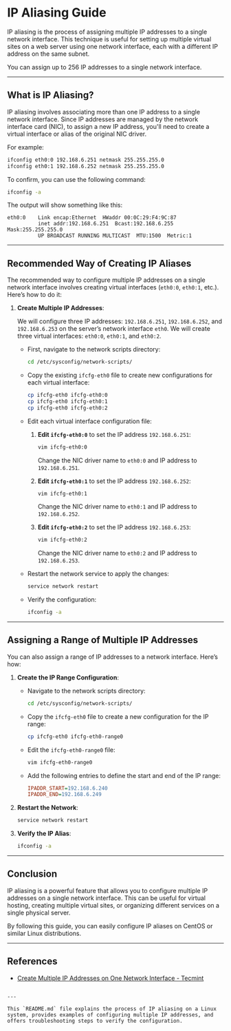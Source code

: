 # IP Aliasing Guide

IP aliasing is the process of assigning multiple IP addresses to a single network interface. This technique is useful for setting up multiple virtual sites on a web server using one network interface, each with a different IP address on the same subnet.

You can assign up to 256 IP addresses to a single network interface.

---

## What is IP Aliasing?

IP aliasing involves associating more than one IP address to a single network interface. Since IP addresses are managed by the network interface card (NIC), to assign a new IP address, you'll need to create a virtual interface or alias of the original NIC driver.

For example:
```bash
ifconfig eth0:0 192.168.6.251 netmask 255.255.255.0
ifconfig eth0:1 192.168.6.252 netmask 255.255.255.0
```

To confirm, you can use the following command:
```bash
ifconfig -a
```

The output will show something like this:
```
eth0:0    Link encap:Ethernet  HWaddr 00:0C:29:F4:9C:87  
          inet addr:192.168.6.251  Bcast:192.168.6.255  Mask:255.255.255.0
          UP BROADCAST RUNNING MULTICAST  MTU:1500  Metric:1
```

---

## Recommended Way of Creating IP Aliases

The recommended way to configure multiple IP addresses on a single network interface involves creating virtual interfaces (`eth0:0`, `eth0:1`, etc.). Here’s how to do it:

1. **Create Multiple IP Addresses**:

   We will configure three IP addresses: `192.168.6.251`, `192.168.6.252`, and `192.168.6.253` on the server’s network interface `eth0`. We will create three virtual interfaces: `eth0:0`, `eth0:1`, and `eth0:2`.

   - First, navigate to the network scripts directory:
     ```bash
     cd /etc/sysconfig/network-scripts/
     ```

   - Copy the existing `ifcfg-eth0` file to create new configurations for each virtual interface:
     ```bash
     cp ifcfg-eth0 ifcfg-eth0:0
     cp ifcfg-eth0 ifcfg-eth0:1
     cp ifcfg-eth0 ifcfg-eth0:2
     ```

   - Edit each virtual interface configuration file:

     1. **Edit `ifcfg-eth0:0`** to set the IP address `192.168.6.251`:
        ```bash
        vim ifcfg-eth0:0
        ```
        Change the NIC driver name to `eth0:0` and IP address to `192.168.6.251`.

     2. **Edit `ifcfg-eth0:1`** to set the IP address `192.168.6.252`:
        ```bash
        vim ifcfg-eth0:1
        ```
        Change the NIC driver name to `eth0:1` and IP address to `192.168.6.252`.

     3. **Edit `ifcfg-eth0:2`** to set the IP address `192.168.6.253`:
        ```bash
        vim ifcfg-eth0:2
        ```
        Change the NIC driver name to `eth0:2` and IP address to `192.168.6.253`.

   - Restart the network service to apply the changes:
     ```bash
     service network restart
     ```

   - Verify the configuration:
     ```bash
     ifconfig -a
     ```

---

## Assigning a Range of Multiple IP Addresses

You can also assign a range of IP addresses to a network interface. Here’s how:

1. **Create the IP Range Configuration**:

   - Navigate to the network scripts directory:
     ```bash
     cd /etc/sysconfig/network-scripts/
     ```

   - Copy the `ifcfg-eth0` file to create a new configuration for the IP range:
     ```bash
     cp ifcfg-eth0 ifcfg-eth0-range0
     ```

   - Edit the `ifcfg-eth0-range0` file:
     ```bash
     vim ifcfg-eth0-range0
     ```

   - Add the following entries to define the start and end of the IP range:
     ```ini
     IPADDR_START=192.168.6.240
     IPADDR_END=192.168.6.249
     ```

2. **Restart the Network**:
   ```bash
   service network restart
   ```

3. **Verify the IP Alias**:
   ```bash
   ifconfig -a
   ```

---

## Conclusion

IP aliasing is a powerful feature that allows you to configure multiple IP addresses on a single network interface. This can be useful for virtual hosting, creating multiple virtual sites, or organizing different services on a single physical server.

By following this guide, you can easily configure IP aliases on CentOS or similar Linux distributions.

---

## References

- [Create Multiple IP Addresses on One Network Interface - Tecmint](https://www.tecmint.com/create-multiple-ip-addresses-to-one-single-network-interface/)
```

---

This `README.md` file explains the process of IP aliasing on a Linux system, provides examples of configuring multiple IP addresses, and offers troubleshooting steps to verify the configuration.

